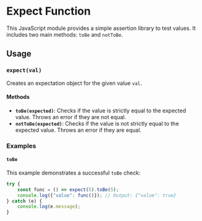 # Expect Function

This JavaScript module provides a simple assertion library to test values. It includes two main methods: `toBe` and `notToBe`.

## Usage

### `expect(val)`

Creates an expectation object for the given value `val`.

#### Methods

- **`toBe(expected)`**: Checks if the value is strictly equal to the expected value. Throws an error if they are not equal.
- **`notToBe(expected)`**: Checks if the value is not strictly equal to the expected value. Throws an error if they are equal.

### Examples

#### `toBe`

This example demonstrates a successful `toBe` check:

```javascript
try {
    const func = () => expect(5).toBe(5);
    console.log({"value": func()}); // Output: {"value": true}
} catch (e) {
    console.log(e.message);
}
